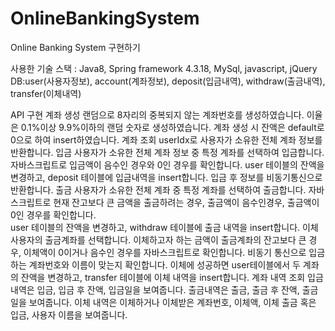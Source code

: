 # OnlineBankingSystem
Online Banking System 구현하기

사용한 기술 스택 : Java8, Spring framework 4.3.18, MySql, javascript, jQuery
DB:user(사용자정보), account(계좌정보), deposit(입금내역), withdraw(출금내역), transfer(이체내역)

API 구현
계좌 생성 
랜덤으로 8자리의 중복되지 않는 계좌번호를 생성하였습니다. 
이율은 0.1%이상 9.9%이하의 랜덤 숫자로 생성하였습니다. 
계좌 생성 시 잔액은 default로 0으로 하여 insert하였습니다.
계좌 조회 
userIdx로 사용자가 소유한 전체 계좌 정보를 반환합니다.
입금 
사용자가 소유한 전체 계좌 정보 중 특정 계좌를 선택하여 입금합니다. 
자바스크립트로 입금액이 음수인 경우와 0인 경우를 확인합니다. 
user 테이블의 잔액을 변경하고, deposit 테이블에 입금내역을 insert합니다. 입금 후 정보를 비동기통신으로 반환합니다. 
출금 
사용자가 소유한 전체 계좌 중 특정 계좌를 선택하여 출금합니다. 
자바스크립트로 현재 잔고보다 큰 금액을 출금하려는 경우, 출금액이 음수인경우, 출금액이 0인 경우를 확인합니다.  
user 테이블의 잔액을 변경하고, withdraw 테이블에 출금 내역을 insert합니다.
이체 
사용자의 출금계좌를 선택합니다. 
이체하고자 하는 금액이 출금계좌의 잔고보다 큰 경우, 이체액이 0이거나 음수인 경우를 자바스크립트로 확인합니다. 
비동기 통신으로 입금하는 계좌번호와 이름이 맞는지 확인합니다. 
이체에 성공하면 user테이블에서 두 계좌의 잔액을 변경하고, transfer 테이블에 이체 내역을 insert합니다.
계좌 내역 조회
입금내역은 입금, 입금 후 잔액, 입금일을 보여줍니다.
출금내역은 출금, 출금 후 잔액, 출금일을 보여줍니다. 
이체 내역은 이체하거나 이체받은 계좌번호, 이체액, 이체 출금 혹은 입금, 사용자 이름을 보여줍니다.
